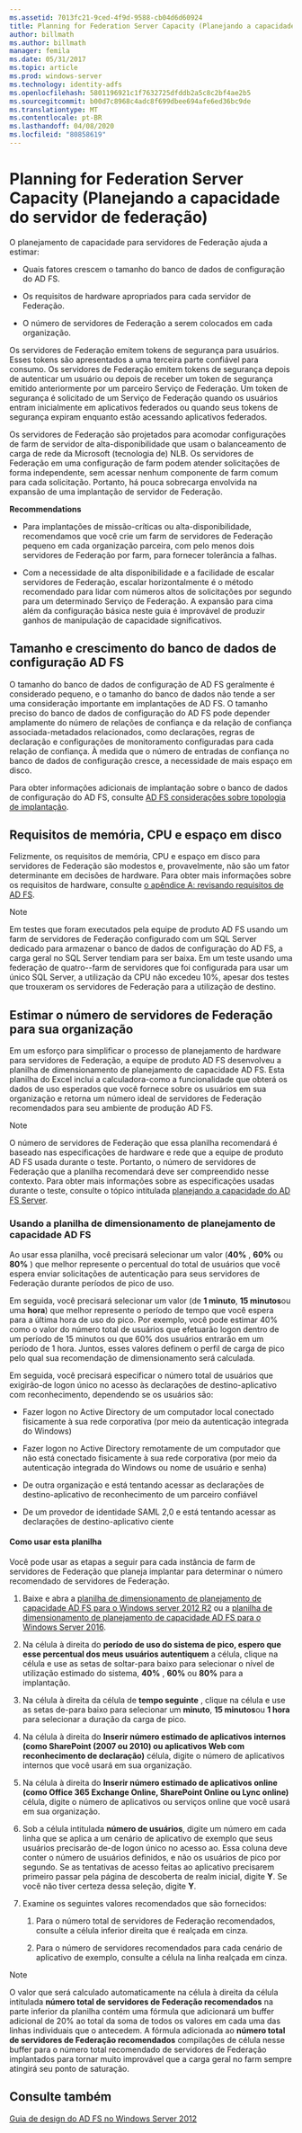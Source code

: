 ```yaml
---
ms.assetid: 7013fc21-9ced-4f9d-9588-cb04d6d60924
title: Planning for Federation Server Capacity (Planejando a capacidade do servidor de federação)
author: billmath
ms.author: billmath
manager: femila
ms.date: 05/31/2017
ms.topic: article
ms.prod: windows-server
ms.technology: identity-adfs
ms.openlocfilehash: 5801196921c1f7632725dfddb2a5c8c2bf4ae2b5
ms.sourcegitcommit: b00d7c8968c4adc8f699dbee694afe6ed36bc9de
ms.translationtype: MT
ms.contentlocale: pt-BR
ms.lasthandoff: 04/08/2020
ms.locfileid: "80858619"
---
```

# <a name="planning-for-federation-server-capacity"></a>Planning for Federation Server Capacity (Planejando a capacidade do servidor de federação)

O planejamento de capacidade para servidores de Federação ajuda a estimar:  
  
-   Quais fatores crescem o tamanho do banco de dados de configuração do AD FS.  
  
-   Os requisitos de hardware apropriados para cada servidor de Federação.  
  
-   O número de servidores de Federação a serem colocados em cada organização.  
  
Os servidores de Federação emitem tokens de segurança para usuários. Esses tokens são apresentados a uma terceira parte confiável para consumo. Os servidores de Federação emitem tokens de segurança depois de autenticar um usuário ou depois de receber um token de segurança emitido anteriormente por um parceiro Serviço de Federação. Um token de segurança é solicitado de um Serviço de Federação quando os usuários entram inicialmente em aplicativos federados ou quando seus tokens de segurança expiram enquanto estão acessando aplicativos federados.  
  
Os servidores de Federação são projetados para acomodar configurações de farm de servidor de alta\-disponibilidade que usam o balanceamento de carga de rede da Microsoft \(tecnologia de\) NLB. Os servidores de Federação em uma configuração de farm podem atender solicitações de forma independente, sem acessar nenhum componente de farm comum para cada solicitação. Portanto, há pouca sobrecarga envolvida na expansão de uma implantação de servidor de Federação.  
  
**Recommendations**  
  
-   Para implantações de missão\-críticas ou alta\-disponibilidade, recomendamos que você crie um farm de servidores de Federação pequeno em cada organização parceira, com pelo menos dois servidores de Federação por farm, para fornecer tolerância a falhas.  
  
-   Com a necessidade de alta disponibilidade e a facilidade de escalar servidores de Federação, escalar horizontalmente é o método recomendado para lidar com números altos de solicitações por segundo para um determinado Serviço de Federação. A expansão para cima além da configuração básica neste guia é improvável de produzir ganhos de manipulação de capacidade significativos.  
  
## <a name="ad-fs-configuration-database-size-and-growth"></a>Tamanho e crescimento do banco de dados de configuração AD FS  
O tamanho do banco de dados de configuração de AD FS geralmente é considerado pequeno, e o tamanho do banco de dados não tende a ser uma consideração importante em implantações de AD FS.  O tamanho preciso do banco de dados de configuração do AD FS pode depender amplamente do número de relações de confiança e da relação de confiança associada\-metadados relacionados, como declarações, regras de declaração e configurações de monitoramento configuradas para cada relação de confiança. À medida que o número de entradas de confiança no banco de dados de configuração cresce, a necessidade de mais espaço em disco.  
  
Para obter informações adicionais de implantação sobre o banco de dados de configuração do AD FS, consulte [AD FS considerações sobre topologia de implantação](AD-FS-Deployment-Topology-Considerations.md).  
  
## <a name="memory-cpu-and-disk-space-requirements"></a>Requisitos de memória, CPU e espaço em disco  
Felizmente, os requisitos de memória, CPU e espaço em disco para servidores de Federação são modestos e, provavelmente, não são um fator determinante em decisões de hardware. Para obter mais informações sobre os requisitos de hardware, consulte [o apêndice A: revisando requisitos de AD FS](Appendix-A--Reviewing-AD-FS-Requirements.md).  
  
> [!NOTE]  
> Em testes que foram executados pela equipe de produto AD FS usando um farm de servidores de Federação configurado com um SQL Server dedicado para armazenar o banco de dados de configuração do AD FS, a carga geral no SQL Server tendiam para ser baixa. Em um teste usando uma federação de quatro\-\-farm de servidores que foi configurada para usar um único SQL Server, a utilização da CPU não excedeu 10%, apesar dos testes que trouxeram os servidores de Federação para a utilização de destino.  
  
## <a name="estimate-the-number-of-federation-servers-for-your-organization"></a><a name="bk_estimatefs"></a>Estimar o número de servidores de Federação para sua organização  
Em um esforço para simplificar o processo de planejamento de hardware para servidores de Federação, a equipe de produto AD FS desenvolveu a planilha de dimensionamento de planejamento de capacidade AD FS. Esta planilha do Excel inclui a calculadora\-como a funcionalidade que obterá os dados de uso esperados que você fornece sobre os usuários em sua organização e retorna um número ideal de servidores de Federação recomendados para seu ambiente de produção AD FS.  
  
> [!NOTE]  
> O número de servidores de Federação que essa planilha recomendará é baseado nas especificações de hardware e rede que a equipe de produto AD FS usada durante o teste. Portanto, o número de servidores de Federação que a planilha recomendará deve ser compreendido nesse contexto.  Para obter mais informações sobre as especificações usadas durante o teste, consulte o tópico intitulada [planejando a capacidade do AD FS Server](Planning-for-AD-FS-Server-Capacity.md).  
  
### <a name="using-the-ad-fs-capacity-planning-sizing-spreadsheet"></a>Usando a planilha de dimensionamento de planejamento de capacidade AD FS  
Ao usar essa planilha, você precisará selecionar um valor \(**40%** , **60%** ou **80%** \) que melhor represente o percentual do total de usuários que você espera enviar solicitações de autenticação para seus servidores de Federação durante períodos de pico de uso.  
  
Em seguida, você precisará selecionar um valor \(de **1 minuto**, **15 minutos**ou uma **hora**\) que melhor represente o período de tempo que você espera para a última hora de uso do pico. Por exemplo, você pode estimar 40% como o valor do número total de usuários que efetuarão logon dentro de um período de 15 minutos ou que 60% dos usuários entrarão em um período de 1 hora. Juntos, esses valores definem o perfil de carga de pico pelo qual sua recomendação de dimensionamento será calculada.  
  
Em seguida, você precisará especificar o número total de usuários que exigirão\-de logon único no acesso às declarações de destino\-aplicativo com reconhecimento, dependendo se os usuários são:  
  
-   Fazer logon no Active Directory de um computador local conectado fisicamente à sua rede corporativa \(por meio da autenticação integrada do Windows\)  
  
-   Fazer logon no Active Directory remotamente de um computador que não está conectado fisicamente à sua rede corporativa \(por meio da autenticação integrada do Windows ou nome de usuário e senha\)  
  
-   De outra organização e está tentando acessar as declarações de destino\-aplicativo de reconhecimento de um parceiro confiável  
  
-   De um provedor de identidade SAML 2,0 e está tentando acessar as declarações de destino\-aplicativo ciente  
  
#### <a name="how-to-use-this-spreadsheet"></a>Como usar esta planilha  
Você pode usar as etapas a seguir para cada instância de farm de servidores de Federação que planeja implantar para determinar o número recomendado de servidores de Federação.  
  
1.  Baixe e abra a [planilha de dimensionamento de planejamento de capacidade AD FS para o Windows server 2012 R2](https://adfsdocs.blob.core.windows.net/adfs/ADFSCapacityPlanning.xlsx) ou a [planilha de dimensionamento de planejamento de capacidade AD FS para o Windows Server 2016](https://adfsdocs.blob.core.windows.net/adfs/ADFSCapacity2016.xlsx).
  
2.  Na célula à direita do **período de uso do sistema de pico, espero que esse percentual dos meus usuários autentiquem** a célula, clique na célula e use as setas de soltar\-para baixo para selecionar o nível de utilização estimado do sistema, **40%** , **60%** ou **80%** para a implantação.  
  
3.  Na célula à direita da célula de **tempo seguinte** , clique na célula e use as setas de\-para baixo para selecionar um **minuto**, **15 minutos**ou **1 hora** para selecionar a duração da carga de pico.  
  
4.  Na célula à direita do **Inserir número estimado de aplicativos internos \(como SharePoint \(2007 ou 2010\) ou aplicativos Web com reconhecimento de declaração\)** célula, digite o número de aplicativos internos que você usará em sua organização.  
  
5.  Na célula à direita do **Inserir número estimado de aplicativos online \(como Office 365 Exchange Online, SharePoint Online ou Lync online\)** célula, digite o número de aplicativos ou serviços online que você usará em sua organização.  
  
6.  Sob a célula intitulada **número de usuários**, digite um número em cada linha que se aplica a um cenário de aplicativo de exemplo que seus usuários precisarão de\-de logon único no acesso ao. Essa coluna deve conter o número de usuários definidos, e não os usuários de pico por segundo. Se as tentativas de acesso feitas ao aplicativo precisarem primeiro passar pela página de descoberta de realm inicial, digite **Y**. Se você não tiver certeza dessa seleção, digite **Y**.  
  
7.  Examine os seguintes valores recomendados que são fornecidos:  
  
    1.  Para o número total de servidores de Federação recomendados, consulte a célula inferior direita que é realçada em cinza.  
  
    2.  Para o número de servidores recomendados para cada cenário de aplicativo de exemplo, consulte a célula na linha realçada em cinza.  
  
> [!NOTE]  
> O valor que será calculado automaticamente na célula à direita da célula intitulada **número total de servidores de Federação recomendados** na parte inferior da planilha contém uma fórmula que adicionará um buffer adicional de 20% ao total da soma de todos os valores em cada uma das linhas individuais que o antecedem. A fórmula adicionada ao **número total de servidores de Federação recomendados** compilações de célula nesse buffer para o número total recomendado de servidores de Federação implantados para tornar muito improvável que a carga geral no farm sempre atingirá seu ponto de saturação.  
  
## <a name="see-also"></a>Consulte também
[Guia de design do AD FS no Windows Server 2012](AD-FS-Design-Guide-in-Windows-Server-2012.md)
